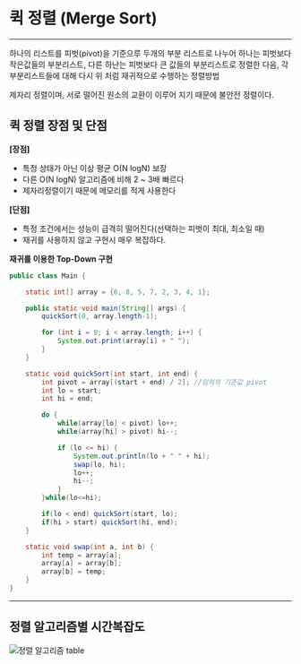# 퀵 정렬 (Merge Sort)
___

하나의 리스트를 피벗(pivot)을 기준으루 두개의 부분 리스트로 나누어 하나는 피벗보다 작은값들의 부분리스트, 다른 하난는 피벗보다 큰 값들의 부분리스트로 정렬한 다음, 각 부분리스트들에 대해 다시 위 처럼 재귀적으로 수행하는 정렬방법

제자리 정렬이며, 서로 떨어진 원소의 교환이 이루어 지기 때문에 불안전 정렬이다.

## 퀵 정렬 장점 및 단점

**[장점]**
- 특정 상태가 아닌 이상 평균 O(N logN) 보장
- 다른 O(N logN) 알고리즘에 비해 2 ~ 3배 빠르다
- 제자리정렬이기 때문에 메모리를 적게 사용한다

**[단점]**
- 특정 조건에서는 성능이 급격히 떨어진다(선택하는 피벗이 최대, 최소일 때)
- 재귀를 사용하지 않고 구현시 매우 복잡하다.


**재귀를 이용한 Top-Down 구현**

```java
public class Main {

    static int[] array = {6, 8, 5, 7, 2, 3, 4, 1};

    public static void main(String[] args) {
        quickSort(0, array.length-1);

        for (int i = 0; i < array.length; i++) {
            System.out.print(array[i] + " ");
        }
    }

    static void quickSort(int start, int end) {
        int pivot = array[(start + end) / 2]; //임의의 기준값 pivot
        int lo = start;
        int hi = end;

        do {
            while(array[lo] < pivot) lo++;
            while(array[hi] > pivot) hi--;

            if (lo <= hi) {
                System.out.println(lo + " " + hi);
                swap(lo, hi);
                lo++;
                hi--;
            }
        }while(lo<=hi);

        if(lo < end) quickSort(start, lo);
        if(hi > start) quickSort(hi, end);
    }

    static void swap(int a, int b) {
        int temp = array[a];
        array[a] = array[b];
        array[b] = temp;
    }
}

```

___
## 정렬 알고리즘별 시간복잡도
![정렬 알고리즘 table](https://img1.daumcdn.net/thumb/R1920x0/?scode=mtistory2&fname=https%3A%2F%2Fblog.kakaocdn.net%2Fdn%2FIfrns%2Fbtq6GpMWO0O%2FpEbND8sKYxTWyMtFqCHmVk%2Fimg.png)